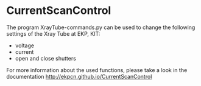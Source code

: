 # CurrentScanControl
The program XrayTube-commands.py can be used to change the following settings of the Xray Tube at EKP, KIT: 
- voltage
- current
- open and close shutters

For more information about the used functions, please take a look in the documentation http://ekpcn.github.io/CurrentScanControl
